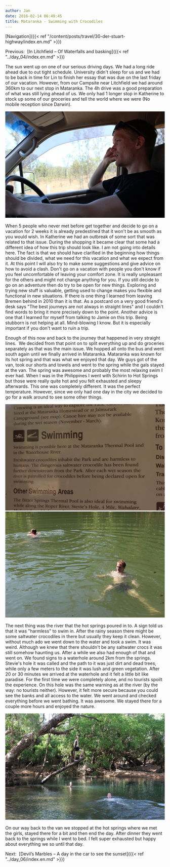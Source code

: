 ```yaml
---
author: Jan
date: 2016-02-14 06:49:45
title: Mataranka - Swimming with Crocodiles
---
```


[Navigation]({{< ref "/content/posts/travel/30-der-stuart-highway/index.en.md" >}})

Previous:  [In Litchfield – Of Waterfalls and basking]({{< ref "../day_04/index.en.md" >}})

The sun went up on one of our serious driving days. We had a long ride ahead
due to out tight schedule. University didn't sleep for us and we had to
be back in time for Lin to finish her essay that was due on the last friday of
our vacation. However, from our Campsite near Litchfield we had around 360km to
our next stop in Mataranka. The 4h drive was a good preparation of what was
still lying ahead of us. We only had 1 longer stop in Katherine to stock up
some of our groceries and tell the world where we were (No mobile reception
since Darwin).

![](images/jan.jpg)

When 5 people who never met before get together and decide to go on a vacation
for 2 weeks it is already predestined that it won't be as smooth as you
would wish. In Katherine we had an outbreak of some sort that was related to
that issue. During the shopping it became clear that some had a different
idea of how this trip should look like. I am not going into details here. The
fact is that we should have clarified in the beginning how things should be
divided, what we need for this vacation and what we expect from it. At this
point I will also try to make some suggestions and give advice on how to avoid
a clash. Don't go on a vacation with people you don't know if you
feel uncomfortable of leaving your comfort zone. It is really unpleasant for
the others and might not change anything for you. If you still decide to go on
an adventure then do try to be open for new things. Exploring and trying new
stuff is valuable, getting used to change makes you flexible and functional in
new situations. If there is one thing I learned from leaving Bremen behind in
2010 than it is that. As a postcard on a very good friend's desk says
"The best journeys are not always in straight lines" and I
couldn't find words to bring it more precisely down to the point. Another
advice is one that I learned for myself from talking to Jamie on this trip.
Being stubborn is not helping at all. Mind-blowing I know. But it is especially
important if you don't want to ruin a trip.

Enough of this now and back to the journey that happened in very straight
lines.  We decided from that point on to split everything up and do groceries
separately as that was the main issue. We hopped all onto the bus and went
south again until we finally arrived in Mataranka. Mataranka was known for its
hot spring and that was what we enjoyed that day. We guys got of the van, took
our shorts and towels and went to the spring while the gals stayed at the van.
The spring was awesome and probably the most relaxing swim I ever had. When I
was in the Philippines I went with Schirin to Hot Springs but those were really
quite hot and you felt exhausted and sleepy afterwards. This one was completely
different. It was the perfect temperature. However, since we only had one day
in the city we decided to go for a walk around to see some other things.

![](images/sign.jpg)
![](images/swimming.jpg)

The next thing was the river that the hot springs poured in to. A sign told us
that it was "harmless" to swim in. After the rainy season there
might be some saltwater crocodiles in there but usually they keep it clean.
However, without much ado we went down to the water and took a swim. It was
weird. Although we knew that there shouldn't be any saltwater crocs it
was still somehow haunting us. After a while we also had enough of that and
went on. We found signs to a waterhole around 2km from the springs.
Stevie's hole it was called and the path to it was just dirt and dead
trees, while only a few meters to the side it was lush and green vegetation.
After 20 or 30 minutes we arrived at the waterhole and it felt a little bit
like paradise. For the first time we were completely alone, and no tourists
spoilt the experience. On this hole was the same warning as at the river (by
the way: no tourists neither). However, it felt more secure because you could
see the banks and all access to the water. We went around and checked
everything before we went bathing. It was awesome. We stayed there for a couple
more hours and enjoyed the nature.

![](images/pond.jpg)

On our way back to the van we stopped at the hot springs where we met the
girls, stayed there for a bit and then end the day. After dinner they went back
to the springs while I went to bed. I felt super exhausted but happy about
everything we so until that day.

Next:  [Devil’s Marbles – A day in the car to see the sunset]({{< ref "../day_06/index.en.md" >}})
